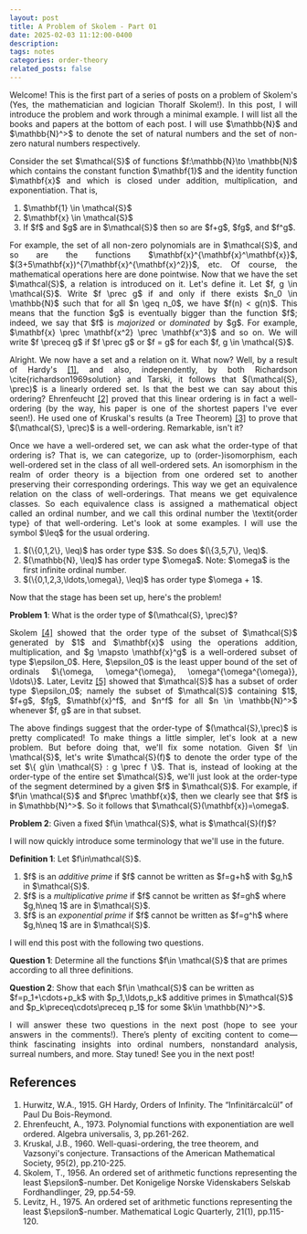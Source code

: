 ```yaml
---
layout: post
title: A Problem of Skolem - Part 01
date: 2025-02-03 11:12:00-0400
description:
tags: notes
categories: order-theory
related_posts: false
---
```


<p align="justify">
    Welcome! This is the first part of a series of posts on a problem of Skolem's (Yes, the mathematician and logician Thoralf Skolem!). In this post, I will introduce the problem and work through a minimal example. I will list all the books and papers at the bottom of each post. I will use $\mathbb{N}$ and $\mathbb{N}^>$ to denote the set of natural numbers and the set of non-zero natural numbers respectively.
</p>

<p align="justify">
    Consider the set $\mathcal{S}$ of functions $f:\mathbb{N}\to \mathbb{N}$ which contains the constant function $\mathbf{1}$ and the identity function $\mathbf{x}$ and which is closed under addition, multiplication, and exponentiation. That is,
</p>

<ol>
    <li>$\mathbf{1} \in \mathcal{S}$</li>
    <li>$\mathbf{x} \in \mathcal{S}$</li>
    <li>If $f$ and $g$ are in $\mathcal{S}$ then so are $f+g$, $fg$, and $f^g$.</li>
</ol>

<p align="justify">
    For example, the set of all non-zero polynomials are in $\mathcal{S}$, and so are the functions $\mathbf{x}^{\mathbf{x}^\mathbf{x}}$, $(3+5\mathbf{x})^{7\mathbf{x}^{\mathbf{x}^2}}$, etc. Of course, the mathematical operations here are done pointwise. Now that we have the set $\mathcal{S}$, a relation is introduced on it. Let's define it. Let $f, g \in \mathcal{S}$. Write $f \prec g$ if and only if there exists $n_0 \in \mathbb{N}$ such that for all $n \geq n_0$, we have $f(n) < g(n)$. This means that the function $g$ is eventually bigger than the function $f$; indeed, we say that $f$ is <em>majorized</em> or <em>dominated</em> by $g$. For example, $\mathbf{x} \prec \mathbf{x^2} \prec \mathbf{x^3}$ and so on. We will write $f \preceq g$ if $f \prec g$ or $f = g$ for each $f, g \in \mathcal{S}$.
</p>

<p align="justify">
    Alright. We now have a set and a relation on it. What now? Well, by a result of Hardy's <a href="#hardy1924orders">[1]</a>, and also, independently, by both Richardson \cite{richardson1969solution} and Tarski, it follows that $(\mathcal{S}, \prec)$ is a linearly ordered set. Is that the best we can say about this ordering? Ehrenfeucht <a href="#ehrenfeucht1973polynomial">[2]</a> proved that this linear ordering is in fact a well-ordering (by the way, his paper is one of the shortest papers I've ever seen!). He used one of Kruskal's results (a Tree Theorem) <a href="#kruskal1960well">[3]</a> to prove that $(\mathcal{S}, \prec)$ is a well-ordering. Remarkable, isn't it?
</p>

<p align="justify">
    Once we have a well-ordered set, we can ask what the order-type of that ordering is? That is, we can categorize, up to (order-)isomorphism, each well-ordered set in the class of all well-ordered sets. An isomorphism in the realm of order theory is a bijection from one ordered set to another preserving their corresponding orderings. This way we get an equivalence relation on the class of well-orderings. That means we get equivalence classes. So each equivalence class is assigned a mathematical object called an ordinal number, and we call this ordinal number the \textit{order type} of that well-ordering. Let's look at some examples. I will use the symbol $\leq$ for the usual ordering.
</p>

<ol>
    <li>$(\{0,1,2\}, \leq)$ has order type $3$. So does $(\{3,5,7\}, \leq)$.</li>
    <li>$(\mathbb{N}, \leq)$ has order type $\omega$. Note: $\omega$ is the first infinite ordinal number.</li>
    <li>$(\{0,1,2,3,\ldots,\omega\}, \leq)$ has order type $\omega + 1$.</li>
</ol>

<p align="justify">
    Now that the stage has been set up, here's the problem! 
</p>

<p>
    <strong>Problem 1</strong>: What is the order type of $(\mathcal{S}, \prec)$?
</p>

<p align="justify">
    Skolem <a href="#skolem1956ordered">[4]</a> showed that the order type of the subset of $\mathcal{S}$ generated by $1$ and $\mathbf{x}$ using the operations addition, multiplication, and $g \mapsto \mathbf{x}^g$ is a well-ordered subset of type $\epsilon_0$. Here, $\epsilon_0$ is the least upper bound of the set of ordinals $\{\omega, \omega^{\omega}, \omega^{\omega^{\omega}}, \ldots\}$. Later, Levitz <a href="#levitz1975ordered">[5]</a> showed that $\mathcal{S}$ has a subset of order type $\epsilon_0$; namely the subset of $\mathcal{S}$ containing $1$, $f+g$, $fg$, $\mathbf{x}^f$, and $n^f$ for all $n \in \mathbb{N}^>$ whenever $f, g$ are in that subset. 
</p>

<p align="justify">
    The above findings suggest that the order-type of $(\mathcal{S},\prec)$ is pretty complicated! To make things a little simpler, let's look at a new problem. But before doing that, we'll fix some notation. Given $f \in \mathcal{S}$, let's write $\mathcal{S}(f)$ to denote the order type of the set $\{ g\in \mathcal{S} : g \prec f \}$. That is, instead of looking at the order-type of the entire set $\mathcal{S}$, we'll just look at the order-type of the segment determined by a given $f$ in $\mathcal{S}$. For example, if $f\in \mathcal{S}$ and $f\prec \mathbf{x}$, then we clearly see that $f$ is in $\mathbb{N}^>$. So it follows that $\mathcal{S}(\mathbf{x})=\omega$.
</p>

<p>
    <strong>Problem 2</strong>: Given a fixed $f\in \mathcal{S}$, what is $\mathcal{S}(f)$?
</p>

<p align="justify">
   I will now quickly introduce some terminology that we'll use in the future.
   
</p>

<p>
    <strong>Definition 1</strong>: Let $f\in\mathcal{S}$. 
    <ol>
    <li>$f$ is an <em>additive prime</em> if $f$ cannot be written as $f=g+h$ with $g,h$ in $\mathcal{S}$.</li>
    <li>$f$ is a <em>multiplicative prime</em> if $f$ cannot be written as $f=gh$ where $g,h\neq 1$ are in $\mathcal{S}$.</li>
    <li>$f$ is an <em>exponential prime</em> if $f$ cannot be written as $f=g^h$ where $g,h\neq 1$ are in $\mathcal{S}$.</li>
</ol>
</p>

<p align="justify">
    I will end this post with the following two questions.
</p>

<p>
    <strong>Question 1</strong>: Determine all the functions $f\in \mathcal{S}$ that are primes according to all three definitions.
</p>

<p>
    <strong>Question 2</strong>: Show that each $f\in \mathcal{S}$ can be written as $f=p_1+\cdots+p_k$ with $p_1,\ldots,p_k$ additive primes in $\mathcal{S}$ and $p_k\preceq\cdots\preceq p_1$ for some $k\in \mathbb{N}^>$.
</p>

<p align="justify">
    I will answer these two questions in the next post (hope to see your answers in the comments!). There’s plenty of exciting content to come—think fascinating insights into ordinal numbers, nonstandard analysis, surreal numbers, and more. Stay tuned! See you in the next post!
</p>

<h2>References</h2>
<ol class="bibliography">
    <li><span id="hardy1924orders">Hurwitz, W.A., 1915. GH Hardy, Orders of Infinity. The “Infinitärcalcül” of Paul Du Bois-Reymond.</span></li>
    <li><span id="ehrenfeucht1973polynomial">Ehrenfeucht, A., 1973. Polynomial functions with exponentiation are well ordered. Algebra universalis, 3, pp.261-262.</span></li>
    <li><span id="kruskal1960well">Kruskal, J.B., 1960. Well-quasi-ordering, the tree theorem, and Vazsonyi's conjecture. Transactions of the American Mathematical Society, 95(2), pp.210-225.</span></li>
    <li><span id="skolem1956ordered">Skolem, T., 1956. An ordered set of arithmetic functions representing the least $\epsilon$-number. Det Konigelige Norske Videnskabers Selskab Fordhandlinger, 29, pp.54-59.</span></li>
    <li><span id="levitz1975ordered">Levitz, H., 1975. An ordered set of arithmetic functions representing the least $\epsilon$-number. Mathematical Logic Quarterly, 21(1), pp.115-120.</span></li>
</ol>
